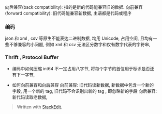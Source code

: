 向后兼容(back compatibility): 指的是新的代码能兼容旧的数据. 
向前兼容(forward compatibility): 旧代码能兼容新数据, 主语都是代码或程序

### 编码
json 和 xml , csv 等原生不能表达二进制数据, 均用 Unicode, 占用空间, 且均有一些不够兼容的小问题, 例如 xml 和 csv 无法区分数字和仅有数字代表的字符串, 

### Thrift , Protocol Buffer
* 编码中如何压缩
int64 不一定占用八字节, 将每个字节的首位用于标识是否还有下一字节, 

* 如何向前兼容和向后兼容
向前兼容: 旧代码读新数据, 新数据中包含一个新的字段, 用一个新的 tag, 旧代码不会识别出新的 tag , 即忽略新的字段
向后兼容: 新代码读取老数据, 

> Written with [StackEdit](https://stackedit.io/).
<!--stackedit_data:
eyJoaXN0b3J5IjpbNzkzODU5OTQzLDE2OTU1NjYwMTMsLTExNj
E3MTMwMDUsLTE4MzMwNDM5MzNdfQ==
-->